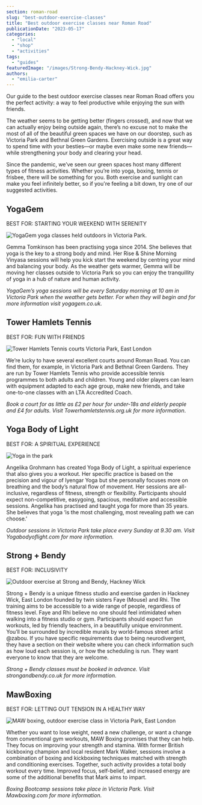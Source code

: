 ```yaml
---
section: roman-road
slug: "best-outdoor-exercise-classes"
title: "Best outdoor exercise classes near Roman Road"
publicationDate: "2023-05-17"
categories: 
  - "local"
  - "shop"
  - "activities"
tags: 
  - "guides"
featuredImage: "/images/Strong-Bendy-Hackney-Wick.jpg"
authors: 
  - "emilia-carter"
---
```


Our guide to the best outdoor exercise classes near Roman Road offers you the perfect activity: a way to feel productive while enjoying the sun with friends.

The weather seems to be getting better (fingers crossed), and now that we can actually enjoy being outside again, there’s no excuse not to make the most of all of the beautiful green spaces we have on our doorstep, such as Victoria Park and Bethnal Green Gardens. Exercising outside is a great way to spend time with your besties—or maybe even make some new friends—while strengthening your body and clearing your head. 

Since the pandemic, we’ve seen our green spaces host many different types of fitness activities. Whether you’re into yoga, boxing, tennis or frisbee, there will be something for you. Both exercise and sunlight can make you feel infinitely better, so if you're feeling a bit down, try one of our suggested activities. 

## YogaGem

BEST FOR: STARTING YOUR WEEKEND WITH SERENITY

![YogaGem yoga classes held outdoors in Victoria Park.](/images/YogaGem-victoria-park-outdoor-exercise-1024x683.jpg)

Gemma Tomkinson has been practising yoga since 2014. She believes that yoga is the key to a strong body and mind. Her Rise & Shine Morning Vinyasa sessions will help you kick start the weekend by centring your mind and balancing your body. As the weather gets warmer, Gemma will be moving her classes outside to Victoria Park so you can enjoy the tranquillity of yoga in a hub of nature and human activity.

_YogaGem’s yoga sessions will be every Saturday morning at 10 am in Victoria Park when the weather gets better. For when they will begin and for more information visit yogagem.co.uk._

## Tower Hamlets Tennis

BEST FOR: FUN WITH FRIENDS

![Tower Hamlets Tennis courts Victoria Park, East London](/images/Tower-Hamlets-Tennis-Victoria-Park-1024x683.jpg)

We’re lucky to have several excellent courts around Roman Road. You can find them, for example, in Victoria Park and Bethnal Green Gardens. They are run by Tower Hamlets Tennis who provide accessible tennis programmes to both adults and children. Young and older players can learn with equipment adapted to each age group, make new friends, and take one-to-one classes with an LTA Accredited Coach.

_Book a court for as little as £2 per hour for under-18s and elderly people and £4 for adults. Visit Towerhamletstennis.org.uk for more information_.

## Yoga Body of Light

BEST FOR: A SPIRITUAL EXPERIENCE

![Yoga in the park](/images/angelika-yoga-victoria-park-1024x683.jpg)

Angelika Grohmann has created Yoga Body of Light, a spiritual experience that also gives you a workout. Her specific practice is based on the precision and vigour of Iyengar Yoga but she personally focuses more on breathing and the body’s natural flow of movement. Her sessions are all-inclusive, regardless of fitness, strength or flexibility. Participants should expect non-competitive, easygoing, spacious, meditative and accessible sessions. Angelika has practised and taught yoga for more than 35 years. She believes that yoga ‘is the most challenging, most revealing path we can choose.’

_Outdoor sessions in Victoria Park take place every Sunday at 9.30 am. Visit Yogabodyoflight.com for more information._

## Strong + Bendy

BEST FOR: INCLUSIVITY

![Outdoor exercise at Strong and Bendy, Hackney Wick](/images/Strong-Bendy-Hackney-Wick-1024x683.jpg)

Strong + Bendy is a unique fitness studio and exercise garden in Hackney Wick, East London founded by twin sisters Faye (Mouse) and Rhi. The training aims to be accessible to a wide range of people, regardless of fitness level. Faye and Rhi believe no one should feel intimidated when walking into a fitness studio or gym. Participants should expect fun workouts, led by friendly teachers, in a beautifully unique environment. You’ll be surrounded by incredible murals by world-famous street artist @zabou. If you have specific requirements due to being neurodivergent, they have a section on their website where you can check information such as how loud each session is, or how the scheduling is run. They want everyone to know that they are welcome.

_Strong + Bendy classes must be booked in advance. Visit strongandbendy.co.uk for more information._

## MawBoxing

BEST FOR: LETTING OUT TENSION IN A HEALTHY WAY

![MAW boxing, outdoor exercise class in Victoria Park, East London](/images/maw-boxing-mark-walker-1024x682.jpg)

Whether you want to lose weight, need a new challenge, or want a change from conventional gym workouts, MAW Boxing promises that they can help. They focus on improving your strength and stamina. With former British kickboxing champion and local resident Mark Walker, sessions involve a combination of boxing and kickboxing techniques matched with strength and conditioning exercises. Together, such activity provides a total body workout every time. Improved focus, self-belief, and increased energy are some of the additional benefits that Mark aims to impart.

_Boxing Bootcamp sessions take place in Victoria Park. Visit Mawboxing.com for more information._


